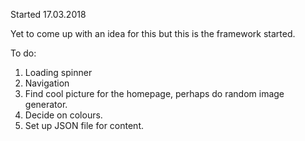 Started 17.03.2018

Yet to come up with an idea for this but this is the framework started.

To do:

1. Loading spinner
2. Navigation
3. Find cool picture for the homepage, perhaps do random image generator.
4. Decide on colours.
5. Set up JSON file for content.
